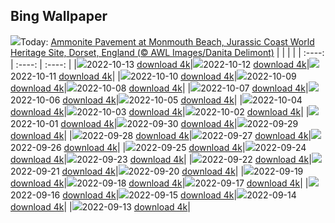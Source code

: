 ## Bing Wallpaper
![](./wallpaper/2022-10-13.jpg)Today: [Ammonite Pavement at Monmouth Beach, Jurassic Coast World Heritage Site, Dorset, England (© AWL Images/Danita Delimont)](./wallpaper/2022-10-13.jpg)
|      |      |      |
| :----: | :----: | :----: |
|![](./wallpaper/2022-10-13_sm.jpg)2022-10-13 [download 4k](./wallpaper/2022-10-13.jpg)|![](./wallpaper/2022-10-12_sm.jpg)2022-10-12 [download 4k](./wallpaper/2022-10-12.jpg)|![](./wallpaper/2022-10-11_sm.jpg)2022-10-11 [download 4k](./wallpaper/2022-10-11.jpg)|
|![](./wallpaper/2022-10-10_sm.jpg)2022-10-10 [download 4k](./wallpaper/2022-10-10.jpg)|![](./wallpaper/2022-10-09_sm.jpg)2022-10-09 [download 4k](./wallpaper/2022-10-09.jpg)|![](./wallpaper/2022-10-08_sm.jpg)2022-10-08 [download 4k](./wallpaper/2022-10-08.jpg)|
|![](./wallpaper/2022-10-07_sm.jpg)2022-10-07 [download 4k](./wallpaper/2022-10-07.jpg)|![](./wallpaper/2022-10-06_sm.jpg)2022-10-06 [download 4k](./wallpaper/2022-10-06.jpg)|![](./wallpaper/2022-10-05_sm.jpg)2022-10-05 [download 4k](./wallpaper/2022-10-05.jpg)|
|![](./wallpaper/2022-10-04_sm.jpg)2022-10-04 [download 4k](./wallpaper/2022-10-04.jpg)|![](./wallpaper/2022-10-03_sm.jpg)2022-10-03 [download 4k](./wallpaper/2022-10-03.jpg)|![](./wallpaper/2022-10-02_sm.jpg)2022-10-02 [download 4k](./wallpaper/2022-10-02.jpg)|
|![](./wallpaper/2022-10-01_sm.jpg)2022-10-01 [download 4k](./wallpaper/2022-10-01.jpg)|![](./wallpaper/2022-09-30_sm.jpg)2022-09-30 [download 4k](./wallpaper/2022-09-30.jpg)|![](./wallpaper/2022-09-29_sm.jpg)2022-09-29 [download 4k](./wallpaper/2022-09-29.jpg)|
|![](./wallpaper/2022-09-28_sm.jpg)2022-09-28 [download 4k](./wallpaper/2022-09-28.jpg)|![](./wallpaper/2022-09-27_sm.jpg)2022-09-27 [download 4k](./wallpaper/2022-09-27.jpg)|![](./wallpaper/2022-09-26_sm.jpg)2022-09-26 [download 4k](./wallpaper/2022-09-26.jpg)|
|![](./wallpaper/2022-09-25_sm.jpg)2022-09-25 [download 4k](./wallpaper/2022-09-25.jpg)|![](./wallpaper/2022-09-24_sm.jpg)2022-09-24 [download 4k](./wallpaper/2022-09-24.jpg)|![](./wallpaper/2022-09-23_sm.jpg)2022-09-23 [download 4k](./wallpaper/2022-09-23.jpg)|
|![](./wallpaper/2022-09-22_sm.jpg)2022-09-22 [download 4k](./wallpaper/2022-09-22.jpg)|![](./wallpaper/2022-09-21_sm.jpg)2022-09-21 [download 4k](./wallpaper/2022-09-21.jpg)|![](./wallpaper/2022-09-20_sm.jpg)2022-09-20 [download 4k](./wallpaper/2022-09-20.jpg)|
|![](./wallpaper/2022-09-19_sm.jpg)2022-09-19 [download 4k](./wallpaper/2022-09-19.jpg)|![](./wallpaper/2022-09-18_sm.jpg)2022-09-18 [download 4k](./wallpaper/2022-09-18.jpg)|![](./wallpaper/2022-09-17_sm.jpg)2022-09-17 [download 4k](./wallpaper/2022-09-17.jpg)|
|![](./wallpaper/2022-09-16_sm.jpg)2022-09-16 [download 4k](./wallpaper/2022-09-16.jpg)|![](./wallpaper/2022-09-15_sm.jpg)2022-09-15 [download 4k](./wallpaper/2022-09-15.jpg)|![](./wallpaper/2022-09-14_sm.jpg)2022-09-14 [download 4k](./wallpaper/2022-09-14.jpg)|
|![](./wallpaper/2022-09-13_sm.jpg)2022-09-13 [download 4k](./wallpaper/2022-09-13.jpg)|